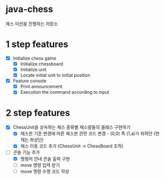 # java-chess
체스 미션을 진행하는 저장소

# 1 step features
* [x] Initialize chess game
  * [x] Initialize chessboard
  * [x] Initialize unit
  * [x] Locate initial unit to initial position
* [x] Feature console
  * [x] Print announcement
  * [x] Execution the command according to input

# 2 step features
* [x] ChessUnit을 상속하는 체스 종류별 체스말들의 클래스 구현하기
  * [x] 체스판 기준 변경에 따른 체스판 관련 코드 변경 - (0,0) 즉 (1,a)가 좌하단 (현재는 좌상단)
  * [x] 체스 이동 코드 추가 (ChessUnit -> ChessBoard 조작)
* [ ] 콘솔 기능 추가
  * [x] 명령어 안내 콘솔 출력 구현
  * [ ] move 명령 입력 받기
  * [ ] move 명령 수행 코드 작성